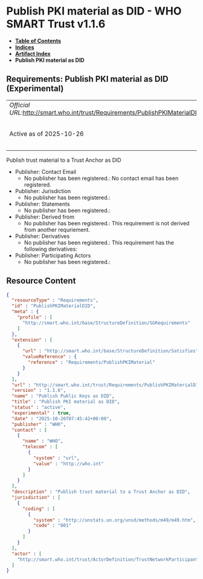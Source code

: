 # Publish PKI material as DID - WHO SMART Trust v1.1.6

* [**Table of Contents**](toc.md)
* [**Indices**](indices.md)
* [**Artifact Index**](artifacts.md)
* **Publish PKI material as DID**

## Requirements: Publish PKI material as DID (Experimental) 

| | |
| :--- | :--- |
| *Official URL*:http://smart.who.int/trust/Requirements/PublishPKIMaterialDID | *Version*:1.1.6 |
| Active as of 2025-10-26 | *Computable Name*:Publish Public Keys as DID |

 
Publish trust material to a Trust Anchor as DID 

* Publisher: Contact Email
  * No publisher has been registered.: No contact email has been registered.
* Publisher: Jurisdiction
  * No publisher has been registered.: 
* Publisher: Statements
  * No publisher has been registered.: 
* Publisher: Derived from
  * No publisher has been registered.: This requirement is not derived from another requriement.
* Publisher: Derivatives
  * No publisher has been registered.: This requirement has the following derivatives:
* Publisher: Participating Actors
  * No publisher has been registered.: 



## Resource Content

```json
{
  "resourceType" : "Requirements",
  "id" : "PublishPKIMaterialDID",
  "meta" : {
    "profile" : [
      "http://smart.who.int/base/StructureDefinition/SGRequirements"
    ]
  },
  "extension" : [
    {
      "url" : "http://smart.who.int/base/StructureDefinition/Satisfies",
      "valueReference" : {
        "reference" : "Requirements/PublishPKIMaterial"
      }
    }
  ],
  "url" : "http://smart.who.int/trust/Requirements/PublishPKIMaterialDID",
  "version" : "1.1.6",
  "name" : "Publish Public Keys as DID",
  "title" : "Publish PKI material as DID",
  "status" : "active",
  "experimental" : true,
  "date" : "2025-10-26T07:45:42+00:00",
  "publisher" : "WHO",
  "contact" : [
    {
      "name" : "WHO",
      "telecom" : [
        {
          "system" : "url",
          "value" : "http://who.int"
        }
      ]
    }
  ],
  "description" : "Publish trust material to a Trust Anchor as DID",
  "jurisdiction" : [
    {
      "coding" : [
        {
          "system" : "http://unstats.un.org/unsd/methods/m49/m49.htm",
          "code" : "001"
        }
      ]
    }
  ],
  "actor" : [
    "http://smart.who.int/trust/ActorDefinition/TrustNetworkParticipant"
  ]
}

```

